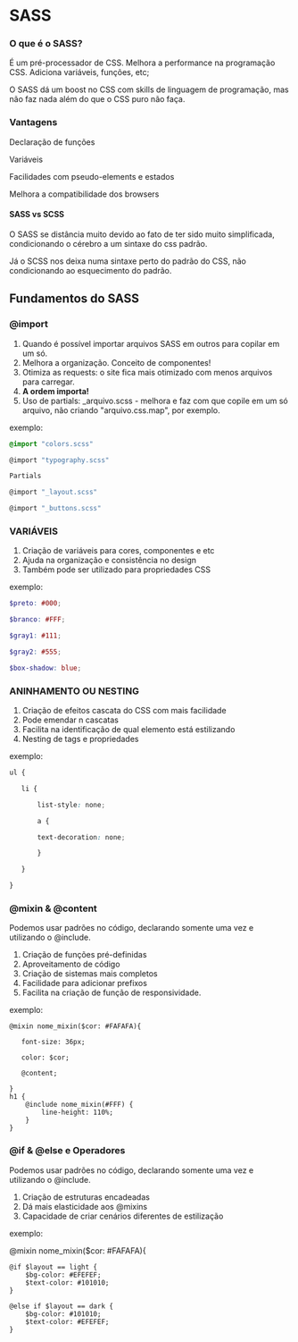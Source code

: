# SASS

### O que é o SASS?

É um pré-processador de CSS. Melhora a performance na programação CSS. Adiciona variáveis, funções, etc;

O SASS dá um boost no CSS com skills de linguagem de programação, mas não faz nada além do que o CSS puro não faça.



### Vantagens

Declaração de funções

Variáveis

Facilidades com pseudo-elements e estados

Melhora a compatibilidade dos browsers



#### SASS vs SCSS

O SASS se distância muito devido ao fato de ter sido muito simplificada, condicionando o cérebro a um sintaxe do css padrão.

Já o SCSS nos deixa numa sintaxe perto do padrão do CSS, não condicionando ao esquecimento do padrão.



## Fundamentos do SASS

### @import

1. Quando é possível importar arquivos SASS em outros para copilar em um só.
2. Melhora a organização. Conceito de componentes!
3. Otimiza as requests: o site fica mais otimizado com menos arquivos para carregar.
4. **A ordem importa!**
5. Uso de partials: _arquivo.scss - melhora e faz com que copile em um só arquivo, não criando "arquivo.css.map", por exemplo.

exemplo:

```scss
@import "colors.scss"

@import "typography.scss"

Partials

@import "_layout.scss"

@import "_buttons.scss"
```



### VARIÁVEIS

1. Criação de variáveis para cores, componentes e etc
2. Ajuda na organização e consistência no design
3. Também pode ser utilizado para propriedades CSS

exemplo:

```scss
$preto: #000;

$branco: #FFF;

$gray1: #111;

$gray2: #555;

$box-shadow: blue;
```



### ANINHAMENTO OU NESTING

1. Criação de efeitos cascata do CSS com mais facilidade
2. Pode emendar n cascatas
3. Facilita na identificação de qual elemento está estilizando
3. Nesting de tags e propriedades

exemplo:

```scss
ul {

​	li {

​		list-style: none;

​		a {

​		text-decoration: none;		

​		}

​	}	

}
```



### @mixin & @content

Podemos usar padrões no código, declarando somente uma vez e utilizando o @include.

1. Criação de funções pré-definidas
2. Aproveitamento de código
3. Criação de sistemas mais completos
4. Facilidade para adicionar prefixos
5. Facilita na criação de função de responsividade.

exemplo:

```
@mixin nome_mixin($cor: #FAFAFA){ 

​	font-size: 36px;

​	color: $cor;

​	@content;

}
h1 {
	@include nome_mixin(#FFF) {
		line-height: 110%;
	}
}
```

### @if & @else e Operadores

Podemos usar padrões no código, declarando somente uma vez e utilizando o @include.

1. Criação de estruturas encadeadas
2. Dá mais elasticidade aos @mixins
3. Capacidade de criar cenários diferentes de estilização

exemplo:

@mixin nome_mixin($cor: #FAFAFA){ 

	@if $layout == light {
	 	$bg-color: #EFEFEF;
	 	$text-color: #101010;
	}
	
	@else if $layout == dark {
		$bg-color: #101010;
		$text-color: #EFEFEF;
	}

